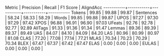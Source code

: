 Metric     | Precision |    Recall |  F1 Score | AligndAcc
-----------+-----------+-----------+-----------+-----------
Tokens     |     99.85 |     99.88 |     99.87 |
Sentences  |     58.24 |     58.33 |     58.29 |
Words      |     99.85 |     99.88 |     99.87 |
UPOS       |     97.27 |     97.30 |     97.29 |     97.42
XPOS       |     96.88 |     96.91 |     96.90 |     97.03
UFeats     |     92.76 |     92.78 |     92.77 |     92.89
AllTags    |     91.33 |     91.36 |     91.34 |     91.47
Lemmas     |     89.36 |     89.39 |     89.37 |     89.49
UAS        |     84.07 |     84.10 |     84.09 |     84.20
LAS        |     80.96 |     80.99 |     80.97 |     81.08
CLAS       |     77.20 |     77.08 |     77.14 |     77.21
MLAS       |     70.34 |     70.23 |     70.29 |     70.34
BLEX       |     67.47 |     67.37 |     67.42 |     67.47
ELAS       |      0.00 |      0.00 |      0.00 |
EULAS      |      0.00 |      0.00 |      0.00 |

